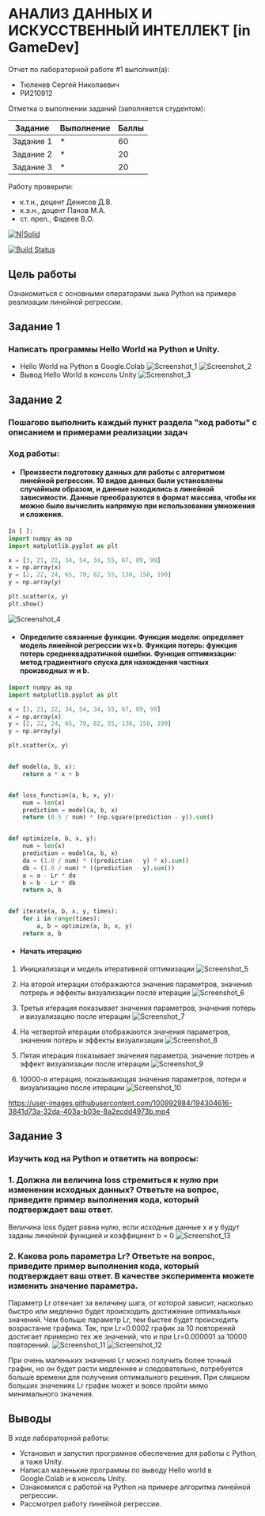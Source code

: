 # АНАЛИЗ ДАННЫХ И ИСКУССТВЕННЫЙ ИНТЕЛЛЕКТ [in GameDev]
Отчет по лабораторной работе #1 выполнил(а):
- Тюленев Сергей Николаевич
- РИ210912

Отметка о выполнении заданий (заполняется студентом):

| Задание | Выполнение | Баллы |
| ------ | ------ | ------ |
| Задание 1 | * | 60 |
| Задание 2 | * | 20 |
| Задание 3 | * | 20 |


Работу проверили:
- к.т.н., доцент Денисов Д.В.
- к.э.н., доцент Панов М.А.
- ст. преп., Фадеев В.О.

[![N|Solid](https://cldup.com/dTxpPi9lDf.thumb.png)](https://nodesource.com/products/nsolid)

[![Build Status](https://travis-ci.org/joemccann/dillinger.svg?branch=master)](https://travis-ci.org/joemccann/dillinger)

## Цель работы
Ознакомиться с основными операторами зыка Python на примере реализации линейной регрессии.

## Задание 1
### Написать программы Hello World на Python и Unity.
- Hello World на Python в Google.Colab
![Screenshot_1](https://user-images.githubusercontent.com/100992984/191791503-36d9d8cf-accf-44d8-805f-d56baa58f0e2.png)
![Screenshot_2](https://user-images.githubusercontent.com/100992984/191791517-78358c55-f238-4bc0-a87d-716a9b6d6bd6.png)
- Вывод Hello World в консоль Unity
![Screenshot_3](https://user-images.githubusercontent.com/100992984/191831042-0295bd75-b4b9-493b-a12c-adfb42aeca52.png)


## Задание 2
### Пошагово выполнить каждый пункт раздела "ход работы" с описанием и примерами реализации задач
### Ход работы:
* #### Произвести подготовку данных для работы с алгоритмом линейной регрессии. 10 видов данных были установлены случайным образом, и данные находились в линейной зависимости. Данные преобразуются в формат массива, чтобы их можно было вычислить напрямую при использовании умножения и сложения.

```py
In [ ]:
import numpy as np
import matplotlib.pyplot as plt

x = [3, 21, 22, 34, 54, 34, 55, 67, 89, 99]
x = np.array(x)
y = [2, 22, 24, 65, 79, 82, 55, 130, 150, 199]
y = np.array(y)

plt.scatter(x, y)
plt.show()

```
![Screenshot_4](https://user-images.githubusercontent.com/100992984/191831208-37e7a64c-2165-4f77-8e7e-265043770c9f.png)


* #### Определите связанные функции. Функция модели: определяет модель линейной регрессии wx+b. Функция потерь: функция потерь среднеквадратичной ошибки. Функция оптимизации: метод градиентного спуска для нахождения частных производных w и b.

```py
import numpy as np
import matplotlib.pyplot as plt

x = [3, 21, 22, 34, 54, 34, 55, 67, 89, 99]
x = np.array(x)
y = [2, 22, 24, 65, 79, 82, 55, 130, 150, 199]
y = np.array(y)

plt.scatter(x, y)


def model(a, b, x):
    return a * x + b


def loss_function(a, b, x, y):
    num = len(x)
    prediction = model(a, b, x)
    return (0.5 / num) * (np.square(prediction - y)).sum()


def optimize(a, b, x, y):
    num = len(x)
    prediction = model(a, b, x)
    da = (1.0 / num) * ((prediction - y) * x).sum()
    db = (1.0 / num) * ((prediction - y).sum())
    a = a - Lr * da
    b = b - Lr * db
    return a, b


def iterate(a, b, x, y, times):
    for i in range(times):
        a, b = optimize(a, b, x, y)
    return a, b
```
* #### Начать итерацию 
1. Инициализаци и модель итеративной оптимизации 
![Screenshot_5](https://user-images.githubusercontent.com/100992984/191805481-8576660f-dc87-4d64-942c-6025ebe22801.png)

2. На второй итерации отображаются значения параметров, значения потрерь и эффекты визуализации после итерации
![Screenshot_6](https://user-images.githubusercontent.com/100992984/191805510-be494e4e-0563-4b03-b4d9-4d42dbe5b96c.png)

3. Третья итерация показывает значения параметров, значения потерь и визуализацию после итерации
![Screenshot_7](https://user-images.githubusercontent.com/100992984/191805530-b95bfcc6-023c-4bdb-b21d-bd9fad611a92.png)

4. На четвертой итерации отображаются значения параметров, значения потерь и эффекты визуализации
![Screenshot_8](https://user-images.githubusercontent.com/100992984/191805575-6e388906-f91a-46ff-a5ba-4000510b1fdd.png)

5. Пятая итерация показывает значения параметра, значение потреь и эффект визуализации после итерации
![Screenshot_9](https://user-images.githubusercontent.com/100992984/191805610-781b7ec1-1b6e-4374-bf50-53812128a61c.png)

6. 10000-я итерация, показывающая значения параметров, потери и визуализацию после итерации
![Screenshot_10](https://user-images.githubusercontent.com/100992984/191805629-3dda2647-29d5-414e-87e2-00ecaae5dee6.png)


https://user-images.githubusercontent.com/100992984/194304616-3841d73a-32da-403a-b03e-8a2ecdd4973b.mp4



## Задание 3
### Изучить код на Python и ответить на вопросы:
### 1. Должна ли величина loss стремиться к нулю при изменении исходных данных? Ответьте на вопрос, приведите пример выполнения кода, который подтверждает ваш ответ.
Величина loss будет равна нулю, если исходные данные x и y будут заданы линейной функцией и коэффициент b = 0
![Screenshot_13](https://user-images.githubusercontent.com/100992984/191829750-eaeb35b6-e298-4cc4-907b-834148887ec9.png)


### 2. Какова роль параметра Lr? Ответьте на вопрос, приведите пример выполнения кода, который подтверждает ваш ответ. В качестве эксперимента можете изменить значение параметра.
Параметр Lr отвечает за величину шага, от которой зависит, насколько быстро или медленно будет происходить достижение оптимальных значений. 
Чем больше параметр Lr, тем быстее будет происходить возрастание графика.
Так, при Lr=0.0002 график за 10 повторений достигает примерно тех же значений, что и при Lr=0.000001 за 10000 повторений.
![Screenshot_11](https://user-images.githubusercontent.com/100992984/191812930-d7bdd33b-474d-4500-bea5-cbe859c0f608.png)
![Screenshot_12](https://user-images.githubusercontent.com/100992984/191812939-5be2cda7-265f-4694-96d5-1a5721b258fa.png)

При очень маленьких значения Lr можно получить более точный график, но он будет расти медленнее и следовательно, потребуется больше времени для получения оптимального решения. При слишком больших значениях Lr график может и вовсе пройти мимо минимального значения.

## Выводы

В ходе лабораторной работы:
- Установил и запустил програмное обеспечение для работы с Python, а таже Unity.
- Написал маленькие программы по выводу Hello world в Google.Colab и в консоль Unity.
- Ознакомился с работой на Python на примере алгоритма линейной регрессии.
- Рассмотрел работу линейной регрессии.
